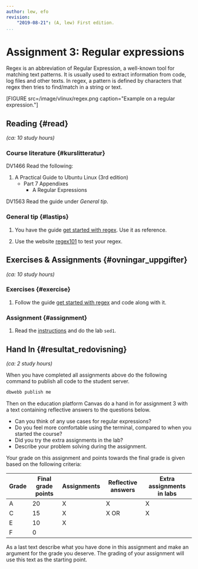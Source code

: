 ```yaml
---
author: lew, efo
revision:
    "2019-08-21": (A, lew) First edition.
...
```

Assignment 3: Regular expressions
==================================

Regex is an abbreviation of Regular Expression, a well-known tool for matching text patterns. It is usually used to extract information from code, log files and other texts. In regex, a pattern is defined by characters that regex then tries to find/match in a string or text.

<!--more-->

[FIGURE src=/image/vlinux/regex.png caption="Example on a regular expression."]

<!--
<small><i>(Detta är instruktionen för kursmomentet och omfattar det som skall göras inom ramen för kursmomentet. Momentet omfattar cirka **20 studietimmar** inklusive läsning, arbete med övningar och uppgifter, felsökning, problemlösning, redovisning och eftertanke. Läs igenom hela kursmomentet innan du börjar jobba. Om möjligt -- planera och prioritera var du vill lägga tiden.)</i></small> -->



Reading  {#read}
---------------------------------

*(ca: 10 study hours)*

### Course literature  {#kurslitteratur}

DV1466 Read the following:

1. A Practical Guide to Ubuntu Linux (3rd edition)
    * Part 7 Appendixes
        * A Regular Expressions

DV1563 Read the guide under *General tip*.



### General tip {#lastips}

1. You have the guide [get started with regex](guide/get-started-with-regex). Use it as reference.

1. Use the website [regex101](https://regex101.com/) to test your regex.



Exercises & Assignments {#ovningar_uppgifter}
-------------------------------------------

*(ca: 10 study hours)*



### Exercises {#exercise}

1. Follow the guide [get started with regex](guide/get-started-with-regex) and code along with it.



### Assignment {#assignment}

1. Read the [instructions](uppgift/unix-lab) and do the lab `sed1`.



Hand In {#resultat_redovisning}
-----------------------------------------------

*(ca: 2 study hours)*

When you have completed all assignments above do the following command to publish all code to the student server.

```bash
dbwebb publish me
```

Then on the education platform Canvas do a hand in for assignment 3 with a text containing reflective answers to the questions below.

* Can you think of any use cases for regular expressions?
* Do you feel more comfortable using the terminal, compared to when you started the course?
* Did you try the extra assignments in the lab?
* Describe your problem solving during the assignment.

Your grade on this assignment and points towards the final grade is given based on the following criteria:

| Grade | Final grade points | Assignments | Reflective answers | Extra assignments in labs |
|-------|----------|------|------ |------|
| A     | 20       | X    | X     | X
| C     | 15       | X    | X  OR | X
| E     | 10       | X    |       |
| F     | 0        |      |       |

As a last text describe what you have done in this assignment and make an argument for the grade you deserve. The grading of your assignment will use this text as the starting point.
